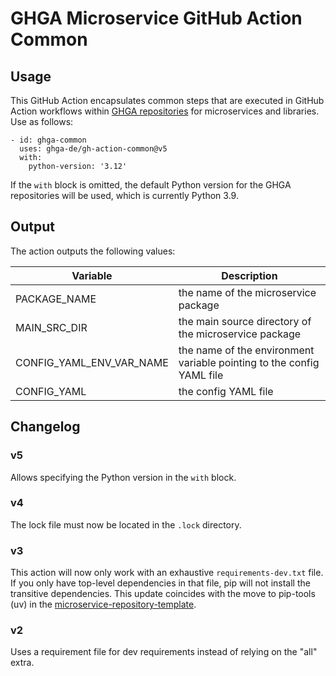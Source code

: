 # GHGA Microservice GitHub Action Common

## Usage

This GitHub Action encapsulates common steps that are executed in GitHub Action workflows within [GHGA repositories](https://github.com/orgs/ghga-de/repositories) for microservices and libraries. Use as follows:

```
- id: ghga-common
  uses: ghga-de/gh-action-common@v5
  with:
    python-version: '3.12'
```

If the `with` block is omitted, the default Python version for the GHGA repositories will be used, which is currently Python 3.9.

## Output

The action outputs the following values:

| Variable | Description |
| --- | --- |
| PACKAGE\_NAME | the name of the microservice package |
| MAIN\_SRC\_DIR | the main source directory of the microservice package |
| CONFIG\_YAML\_ENV\_VAR\_NAME | the name of the environment variable pointing to the config YAML file |
| CONFIG\_YAML | the config YAML file |

## Changelog

### v5

Allows specifying the Python version in the `with` block.

### v4

The lock file must now be located in the `.lock` directory.

### v3

This action will now only work with an exhaustive `requirements-dev.txt` file. If you only have top-level dependencies in that file, pip will not install the transitive dependencies. This update coincides with the move to pip-tools (uv) in the [microservice-repository-template](https://github.com/ghga-de/microservice-repository-template).

### v2

Uses a requirement file for dev requirements instead of relying on the "all" extra.


